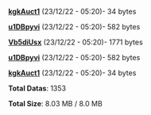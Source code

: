 [**kgkAuct1**](/data/kgkAuct1.txt) (23/12/22 - 05:20)- 34 bytes

[**u1DBpyvi**](/data/u1DBpyvi.txt) (23/12/22 - 05:20)- 582 bytes

[**Vb5diUsx**](/data/Vb5diUsx.txt) (23/12/22 - 05:20)- 1771 bytes

[**u1DBpyvi**](/data/u1DBpyvi.txt) (23/12/22 - 05:20)- 582 bytes

[**kgkAuct1**](/data/kgkAuct1.txt) (23/12/22 - 05:20)- 34 bytes

**Total Datas**: 1353

**Total Size**: 8.03 MB / 8.0 MB